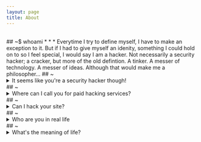 ```yaml
---
layout: page
title: About
---
```


<br>
## ~$ whoami
* * *
Everytime I try to define myself, I have to make an exception to it. But if I had to give myself an idenity, something I could hold on to so I feel special, I would say I am a hacker. Not necessarily a security hacker; a cracker, but more of the old defintion. A tinker. A messer of technology. A messer of ideas. Although that would make me a philosopher... 
## ~
<details>
<summary>It seems like you're a security hacker though!</summary>
<br>
Sometimes that does carry over to the real haxx0r hacking. But my intention is to learn, and how I do that is by unlocking its secrets. And no I am not a cyber-criminal. There's a difference. The difference is I won't respond to CaN i HaZ iNsTa SiR???
</details>
## ~
<details>
<summary>Where can I call you for paid hacking services?</summary>
<br>
  Sure, here: +1 (248) 434-5508
</details>
## ~
<details>
<summary>Can I hack your site?</summary>
<br>
  I'm afraid it's already vulnerable... But good news! It won't be google dorked ;)
</details>
## ~
<details>
<summary>Who are you in real life</summary>
<br>
  I'm actually that person you think you know somewhere but you're not sure because if you go up to them, and they are actually a stranger, then that would be weird so you just causally stare instead.
</details>
## ~
<details>
<summary>What's the meaning of life?</summary>
<br>
  37 [And that's not a random guess](https://www.33rdsquare.com/why-is-37-an-amazing-number/)
</details>
